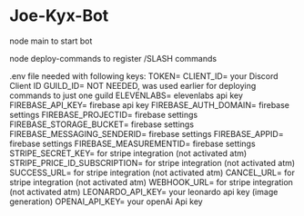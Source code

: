 # Joe-Kyx-Bot
node main to start bot

node deploy-commands to register /SLASH commands

.env file needed with following keys:
TOKEN=
CLIENT_ID= your Discord Client ID
GUILD_ID= NOT NEEDED, was used earlier for deploying commands to just one guild
ELEVENLABS= elevenlabs api key
FIREBASE_API_KEY= firebase api key
FIREBASE_AUTH_DOMAIN= firebase settings
FIREBASE_PROJECTID= firebase settings
FIREBASE_STORAGE_BUCKET= firebase settings
FIREBASE_MESSAGING_SENDERID= firebase settings
FIREBASE_APPID= firebase settings
FIREBASE_MEASUREMENTID= firebase settings
STRIPE_SECRET_KEY= for stripe integration (not activated atm)
STRIPE_PRICE_ID_SUBSCRIPTION= for stripe integration (not activated atm)
SUCCESS_URL= for stripe integration (not activated atm)
CANCEL_URL= for stripe integration (not activated atm)
WEBHOOK_URL= for stripe integration (not activated atm)
LEONARDO_API_KEY= your leonardo api key (image generation)
OPENAI_API_KEY= your openAi Api key
